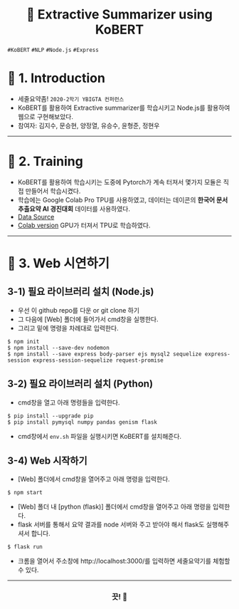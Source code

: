 <h1 align="center"><strong>🔎 Extractive Summarizer using KoBERT</strong></h3>

`#KoBERT` `#NLP` `#Node.js` `#Express`

# 🚦 1. Introduction
 - 세줄요약좀! `2020-2학기 YBIGTA 컨퍼런스`
 - KoBERT를 활용하여 Extractive summarizer를 학습시키고 Node.js를 활용하여 웹으로 구현해보았다.
 - 참여자: 김지수, 문승현, 양정열, 유승수, 윤형준, 정현우

---

# 🚦 2. Training
  - KoBERT를 활용하여 학습시키는 도중에 Pytorch가 계속 터져서 몇가지 모듈은 직접 만들어서 학습시켰다.
  - 학습에는 Google Colab Pro TPU를 사용하였고, 데이터는 데이콘의 **한국어 문서 추출요약 AI 경진대회** 데이터를 사용하였다.
  - [Data Source](https://dacon.io/competitions/official/235671/data/)
  - [Colab version](https://colab.research.google.com/github/hw79chopin/3-lines-summary/blob/master/training/KoBERT%20Training%20(TPU).ipynb) GPU가 터져서 TPU로 학습하였다.
  
 
---
 
# 🚦 3. Web 시연하기

## 3-1) 필요 라이브러리 설치 (Node.js)
- 우선 이 github repo를 다운 or git clone 하기
- 그 다음에 [Web] 폴더에 들어가서 cmd창을 실행한다.
- 그리고 밑에 명령을 차례대로 입력한다.
```console
$ npm init
$ npm install --save-dev nodemon
$ npm install --save express body-parser ejs mysql2 sequelize express-session express-session-sequelize request-promise
```

## 3-2) 필요 라이브러리 설치 (Python)
- cmd창을 열고 아래 명령들을 입력한다.
```console
$ pip install --upgrade pip
$ pip install pymysql numpy pandas genism flask
```
- cmd창에서 `env.sh` 파일을 실행시키면 KoBERT를 설치해준다.  

## 3-4) Web 시작하기
- [Web] 폴더에서 cmd창을 열어주고 아래 명령을 입력한다.
```console
$ npm start
```

- [Web] 폴더 내 [python (flask)] 폴더에서 cmd창을 열어주고 아래 명령을 입력한다.
- flask 서버를 통해서 요약 결과를 node 서버와 주고 받아야 해서 flask도 실행해주셔서 합니다.
```console
$ flask run
```

- 크롬을 열어서 주소창에 http://localhost:3000/를 입력하면 세줄요약기를 체험할 수 있다.

---

<h3 align="center"><strong>끗! 🙌</strong></h3>
